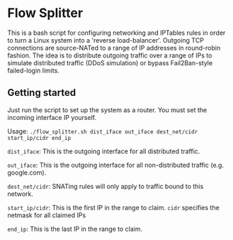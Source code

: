 # Flow Splitter

This is a bash script for configuring networking and IPTables rules in order to turn a Linux system into a 'reverse load-balancer'. Outgoing TCP connections are source-NATed to a range of IP addresses in round-robin fashion. The idea is to distribute outgoing traffic over a range of IPs to simulate distributed traffic (DDoS simulation) or bypass Fail2Ban-style failed-login limits.

## Getting started

Just run the script to set up the system as a router. You must set the incoming interface IP yourself.

Usage: `./flow_splitter.sh dist_iface out_iface dest_net/cidr start_ip/cidr end_ip`

`dist_iface`: This is the outgoing interface for all distributed traffic.

`out_iface`: This is the outgoing interface for all non-distributed traffic (e.g. google.com).

`dest_net/cidr`: SNATing rules will only apply to traffic bound to this network.

`start_ip/cidr`: This is the first IP in the range to claim. `cidr` specifies the netmask for all claimed IPs

`end_ip`: This is the last IP in the range to claim.
